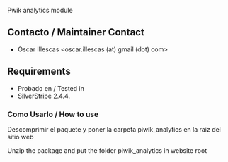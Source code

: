 Pwik analytics module 
## Contacto / Maintainer Contact 
 * Oscar Illescas
   <oscar.illescas (at) gmail (dot) com>
	
## Requirements
 * Probado en / Tested in  
 * SilverStripe 2.4.4.

 
### Como Usarlo / How to use

Descomprimir el paquete y poner la carpeta piwik_analytics en la 
raiz del sitio web

Unzip the package and put the folder piwik_analytics in
website root